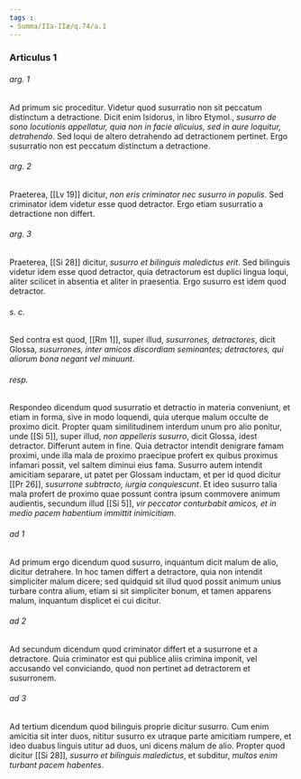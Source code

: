 ```yaml
---
tags : 
- Summa/IIa-IIæ/q.74/a.1
---
```


### Articulus 1

###### arg. 1
Ad primum sic proceditur. Videtur quod susurratio non sit peccatum distinctum a detractione. Dicit enim Isidorus, in libro Etymol., *susurro de sono locutionis appellatur, quia non in facie alicuius, sed in aure loquitur, detrahendo*. Sed loqui de altero detrahendo ad detractionem pertinet. Ergo susurratio non est peccatum distinctum a detractione.

###### arg. 2
Praeterea, [[Lv 19]] dicitur, *non eris criminator nec susurro in populis*. Sed criminator idem videtur esse quod detractor. Ergo etiam susurratio a detractione non differt.

###### arg. 3
Praeterea, [[Si 28]] dicitur, *susurro et bilinguis maledictus erit*. Sed bilinguis videtur idem esse quod detractor, quia detractorum est duplici lingua loqui, aliter scilicet in absentia et aliter in praesentia. Ergo susurro est idem quod detractor.

###### s. c.
Sed contra est quod, [[Rm 1]], super illud, *susurrones, detractores*, dicit Glossa, *susurrones, inter amicos discordiam seminantes; detractores, qui aliorum bona negant vel minuunt*.

###### resp.
Respondeo dicendum quod susurratio et detractio in materia conveniunt, et etiam in forma, sive in modo loquendi, quia uterque malum occulte de proximo dicit. Propter quam similitudinem interdum unum pro alio ponitur, unde [[Si 5]], super illud, *non appelleris susurro*, dicit Glossa, idest detractor. Differunt autem in fine. Quia detractor intendit denigrare famam proximi, unde illa mala de proximo praecipue profert ex quibus proximus infamari possit, vel saltem diminui eius fama. Susurro autem intendit amicitiam separare, ut patet per Glossam inductam, et per id quod dicitur [[Pr 26]], *susurrone subtracto, iurgia conquiescunt*. Et ideo susurro talia mala profert de proximo quae possunt contra ipsum commovere animum audientis, secundum illud [[Si 5]], *vir peccator conturbabit amicos, et in medio pacem habentium immittit inimicitiam*.

###### ad 1
Ad primum ergo dicendum quod susurro, inquantum dicit malum de alio, dicitur detrahere. In hoc tamen differt a detractore, quia non intendit simpliciter malum dicere; sed quidquid sit illud quod possit animum unius turbare contra alium, etiam si sit simpliciter bonum, et tamen apparens malum, inquantum displicet ei cui dicitur.

###### ad 2
Ad secundum dicendum quod criminator differt et a susurrone et a detractore. Quia criminator est qui publice aliis crimina imponit, vel accusando vel conviciando, quod non pertinet ad detractorem et susurronem.

###### ad 3
Ad tertium dicendum quod bilinguis proprie dicitur susurro. Cum enim amicitia sit inter duos, nititur susurro ex utraque parte amicitiam rumpere, et ideo duabus linguis utitur ad duos, uni dicens malum de alio. Propter quod dicitur [[Si 28]], *susurro et bilinguis maledictus*, et subditur, *multos enim turbant pacem habentes*.

